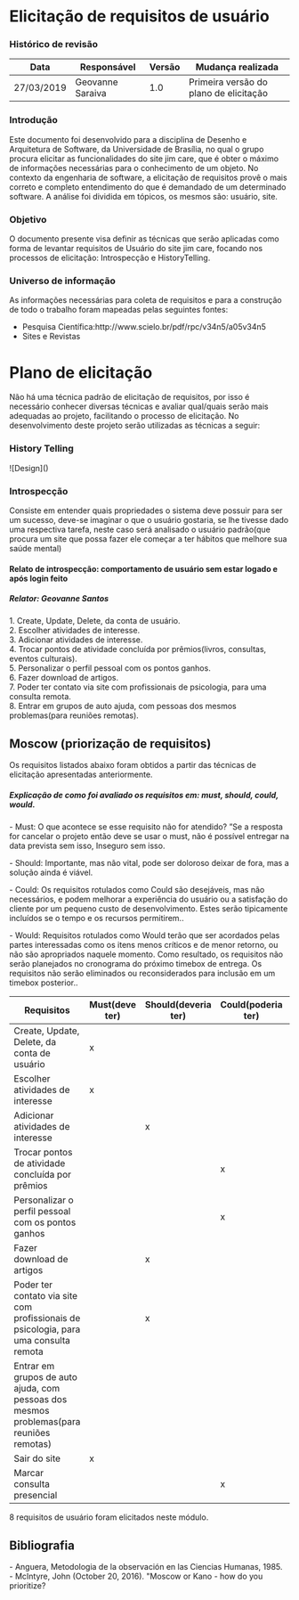 <h1>Elicitação de requisitos de usuário</h1>
<h3>Histórico de revisão</h3>

| Data       | Responsável      | Versão | Mudança realizada                      |
| ---------- | ---------------- | ------ | -------------------------------------- |
| 27/03/2019 | Geovanne Saraiva | 1.0    | Primeira versão do plano de elicitação |

<h3> Introdução </h3>
Este documento foi desenvolvido para a disciplina de Desenho e Arquitetura de Software, da Universidade de Brasília, no qual o grupo procura elicitar as funcionalidades do site jim care, que é obter o máximo de informações necessárias para o conhecimento de um objeto. No contexto da engenharia de software, a elicitação de requisitos provê o mais correto e completo entendimento do que é demandado de um determinado software. A análise foi dividida em tópicos, os mesmos são: usuário, site.

<h3> Objetivo </h3>
O documento presente visa definir as técnicas que serão aplicadas como forma de levantar requisitos de Usuário do site jim care, focando nos processos de elicitação: Introspecção e HistoryTelling.

<h3> Universo de informação </h3>
As informações necessárias para coleta de requisitos e para a construção de todo o trabalho foram mapeadas pelas seguintes fontes:<br />
<ul>
  <li>Pesquisa Científica:http://www.scielo.br/pdf/rpc/v34n5/a05v34n5</li>
  <li>Sites e Revistas</li>
</ul>

<h1>Plano de elicitação</h1>
Não há uma técnica padrão de elicitação de requisitos, por isso é necessário conhecer diversas técnicas e avaliar qual/quais serão mais adequadas ao projeto, facilitando o processo de elicitação. No desenvolvimento deste projeto serão utilizadas as técnicas a seguir:

<h3>History Telling</h3>
![Design]()

<h3>Introspecção</h3>
Consiste em entender quais propriedades o sistema deve possuir para ser um sucesso, deve-se imaginar o que o usuário gostaria, se lhe tivesse dado uma respectiva tarefa, neste caso será analisado o usuário padrão(que procura um site que possa fazer ele começar a ter hábitos que melhore sua saúde mental) <br />
<h4>Relato de introspecção: comportamento de usuário sem estar logado e após login feito</h4>
<h5>Relator: Geovanne Santos</h5>
1. Create, Update, Delete, da conta de usuário. <br />
2. Escolher atividades de interesse. <br />
3. Adicionar atividades de interesse. <br />
4. Trocar pontos de atividade concluída por prêmios(livros, consultas, eventos culturais). <br />
5. Personalizar o perfil pessoal com os pontos ganhos.<br />
6. Fazer download de artigos.<br />
7. Poder ter contato via site com profissionais de psicologia, para uma consulta remota.<br />
8. Entrar em grupos de auto ajuda, com pessoas dos mesmos problemas(para reuniões remotas).<br />

<h2> Moscow (priorização de requisitos)</h2>
Os requisitos listados abaixo foram obtidos a partir das técnicas de elicitação apresentadas anteriormente.

<h5>Explicação de como foi avaliado os requisitos em: must, should, could, would.</h5>
<p>
- Must: O que acontece se esse requisito não for atendido? ”Se a resposta for cancelar o projeto então deve se usar o must, não é possível entregar na data prevista sem isso, Inseguro sem isso.
</p>
<p>
- Should: Importante, mas não vital, pode ser doloroso deixar de fora, mas a solução ainda é viável.
</p>
<p>
- Could: Os requisitos rotulados como Could são desejáveis, mas não necessários, e podem melhorar a experiência do usuário ou a satisfação do cliente por um pequeno custo de desenvolvimento. Estes serão tipicamente incluídos se o tempo e os recursos permitirem..
</p>
<p>
- Would: Requisitos rotulados como Would terão que ser acordados pelas partes interessadas como os itens menos críticos e de menor retorno, ou não são apropriados naquele momento. Como resultado, os requisitos não serão planejados no cronograma do próximo timebox de entrega. Os requisitos não serão eliminados ou reconsiderados para inclusão em um timebox posterior..
</p>

| Requisitos                                                                              | Must(deve ter) | Should(deveria ter) | Could(poderia ter) | Would(seria legal ter) |
| --------------------------------------------------------------------------------------- | -------------- | ------------------- | ------------------ | ---------------------- |
| Create, Update, Delete, da conta de usuário                                             | x              |                     |                    |                        |
| Escolher atividades de interesse                                                        | x              |                     |                    |                        |
| Adicionar atividades de interesse                                                       |                | x                   |                    |                        |
| Trocar pontos de atividade concluída por prêmios                                        |                |                     | x                  |                        |
| Personalizar o perfil pessoal com os pontos ganhos                                      |                |                     | x                  |                        |
| Fazer download de artigos                                                               |                | x                   |                    |                        |
| Poder ter contato via site com profissionais de psicologia, para uma consulta remota    |                | x                   |                    |                        |
| Entrar em grupos de auto ajuda, com pessoas dos mesmos problemas(para reuniões remotas) |                |                     |                    | x                      |
| Sair do site                                                                            | x              |                     |                    |                        |
| Marcar consulta presencial                                                              |                |                     | x                  |                        |

8 requisitos de usuário foram elicitados neste módulo.

<h2> Bibliografia </h2>
- Anguera, Metodologia de la observación en las Ciencias Humanas, 1985. <br />
- McIntyre, John (October 20, 2016). "Moscow or Kano - how do you prioritize?
